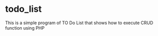 # todo_list
This is a simple program of TO Do List that shows how to execute CRUD function using PHP
